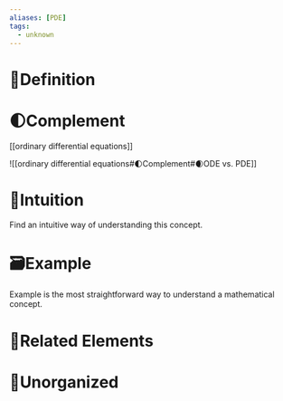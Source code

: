 ```yaml
---
aliases: [PDE]
tags:
  - unknown
---
```



# 📝Definition

# 🌓Complement
[[ordinary differential equations]]

![[ordinary differential equations#🌓Complement#🌒ODE vs. PDE]]

# 🧠Intuition
Find an intuitive way of understanding this concept.

# 🗃Example
Example is the most straightforward way to understand a mathematical concept.

# 🌱Related Elements




# 🍂Unorganized
